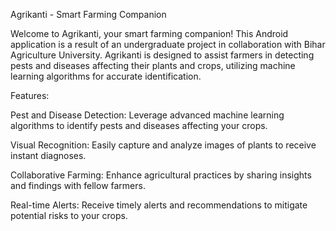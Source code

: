 Agrikanti - Smart Farming Companion

Welcome to Agrikanti, your smart farming companion! This Android application is a result of an undergraduate project in collaboration with Bihar Agriculture University. Agrikanti is designed to assist farmers in detecting pests and diseases affecting their plants and crops, utilizing machine learning algorithms for accurate identification.

Features:

Pest and Disease Detection: Leverage advanced machine learning algorithms to identify pests and diseases affecting your crops.

Visual Recognition: Easily capture and analyze images of plants to receive instant diagnoses.

Collaborative Farming: Enhance agricultural practices by sharing insights and findings with fellow farmers.

Real-time Alerts: Receive timely alerts and recommendations to mitigate potential risks to your crops.
